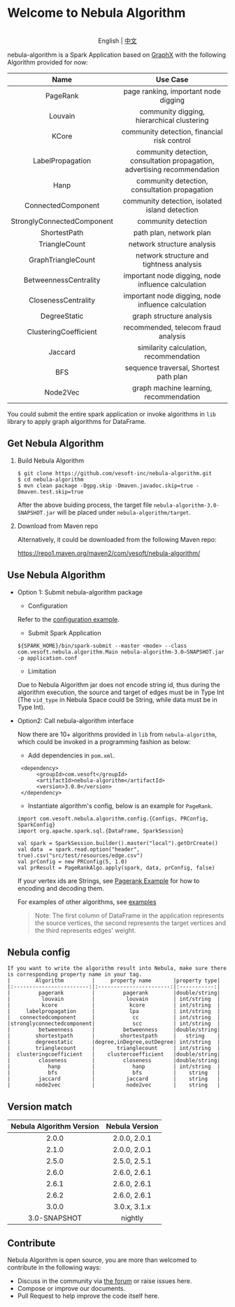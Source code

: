 # Welcome to Nebula Algorithm

<p align="center">
  <br>English | <a href="README-CN.md">中文</a>
</p>

nebula-algorithm is a Spark Application based on [GraphX](https://spark.apache.org/graphx/) with the following Algorithm provided for now:


|          Name          |Use Case|
|:------------------------:|:---------------:|
|         PageRank         | page ranking, important node digging|
|         Louvain          | community digging, hierarchical clustering|
|          KCore           | community detection, financial risk control|
|     LabelPropagation     | community detection, consultation propagation, advertising recommendation|
|          Hanp            | community detection, consultation propagation|
|    ConnectedComponent    | community detection, isolated island detection|
|StronglyConnectedComponent| community detection|
|       ShortestPath       | path plan, network plan|
|       TriangleCount      | network structure analysis|
|    GraphTriangleCount    | network structure and tightness analysis|
|   BetweennessCentrality  | important node digging, node influence calculation|
|   ClosenessCentrality    | important node digging, node influence calculation|
|        DegreeStatic      | graph structure analysis|
|   ClusteringCoefficient  | recommended, telecom fraud analysis|
|       Jaccard            | similarity calculation, recommendation|
|        BFS               | sequence traversal, Shortest path plan|
|     Node2Vec             | graph machine learning, recommendation|


You could submit the entire spark application or invoke algorithms in `lib` library to apply graph algorithms for DataFrame.

## Get Nebula Algorithm
 1. Build Nebula Algorithm
    ```
    $ git clone https://github.com/vesoft-inc/nebula-algorithm.git
    $ cd nebula-algorithm
    $ mvn clean package -Dgpg.skip -Dmaven.javadoc.skip=true -Dmaven.test.skip=true
    ```
    After the above buiding process, the target file  `nebula-algorithm-3.0-SNAPSHOT.jar` will be placed under `nebula-algorithm/target`.

 2. Download from Maven repo
      
      Alternatively, it could be downloaded from the following Maven repo:
      
      https://repo1.maven.org/maven2/com/vesoft/nebula-algorithm/

## Use Nebula Algorithm

* Option 1: Submit nebula-algorithm package

   * Configuration
   
   Refer to the [configuration example](https://github.com/vesoft-inc/nebula-algorithm/blob/master/nebula-algorithm/src/main/resources/application.conf).

   * Submit Spark Application

    ```
    ${SPARK_HOME}/bin/spark-submit --master <mode> --class com.vesoft.nebula.algorithm.Main nebula-algorithm-3.0—SNAPSHOT.jar -p application.conf
    ```
   
   * Limitation
    
    Due to Nebula Algorithm jar does not encode string id, thus during the algorithm execution, the source and target of edges must be in Type Int (The `vid_type` in Nebula Space could be String, while data must be in Type Int).

* Option2: Call nebula-algorithm interface

   Now there are 10+ algorithms provided in `lib` from `nebula-algorithm`, which could be invoked in a programming fashion as below:
   
   * Add dependencies in `pom.xml`.
   ```
    <dependency>
         <groupId>com.vesoft</groupId>
         <artifactId>nebula-algorithm</artifactId>
         <version>3.0.0</version>
    </dependency>
   ```
   * Instantiate algorithm's config, below is an example for `PageRank`.
   ```
   import com.vesoft.nebula.algorithm.config.{Configs, PRConfig, SparkConfig}
   import org.apache.spark.sql.{DataFrame, SparkSession}

   val spark = SparkSession.builder().master("local").getOrCreate()
   val data  = spark.read.option("header", true).csv("src/test/resources/edge.csv")
   val prConfig = new PRConfig(5, 1.0)
   val prResult = PageRankAlgo.apply(spark, data, prConfig, false)
   ```
   
   If your vertex ids are Strings, see [Pagerank Example](https://github.com/vesoft-inc/nebula-algorithm/blob/master/example/src/main/scala/com/vesoft/nebula/algorithm/PageRankExample.scala) for how to encoding and decoding them.
    
    For examples of other algorithms, see [examples](https://github.com/vesoft-inc/nebula-algorithm/tree/master/example/src/main/scala/com/vesoft/nebula/algorithm)
   > Note: The first column of DataFrame in the application represents the source vertices, the second represents the target vertices and the third represents edges' weight.

## Nebula config
    If you want to write the algorithm result into Nebula, make sure there is corresponding property name in your tag.
    |        Algorithm         |     property name       |property type|
    |:------------------------:|:-----------------------:|:-----------:|
    |         pagerank         |         pagerank        |double/string|
    |          louvain         |          louvain        | int/string  |
    |          kcore           |           kcore         | int/string  |
    |     labelpropagation     |           lpa           | int/string  |
    |   connectedcomponent     |            cc           | int/string  |
    |stronglyconnectedcomponent|            scc          | int/string  |
    |         betweenness      |         betweenness     |double/string|
    |        shortestpath      |        shortestpath     |   string    |
    |        degreestatic      |degree,inDegree,outDegree| int/string  |
    |        trianglecount     |       trianglecount     | int/string  |
    |  clusteringcoefficient   |    clustercoefficient   |double/string|
    |         closeness        |         closeness       |double/string|
    |            hanp          |            hanp         | int/string  |
    |            bfs           |            bfs          |    string   |
    |         jaccard          |          jaccard        |    string   |
    |        node2vec          |          node2vec       |    string   |
    
## Version match

| Nebula Algorithm Version | Nebula Version |
|:------------------------:|:--------------:|
|       2.0.0              |  2.0.0, 2.0.1  |
|       2.1.0              |  2.0.0, 2.0.1  |
|       2.5.0              |  2.5.0, 2.5.1  |
|       2.6.0              |  2.6.0, 2.6.1  |
|       2.6.1              |  2.6.0, 2.6.1  |
|       2.6.2              |  2.6.0, 2.6.1  |
|       3.0.0              |  3.0.x, 3.1.x  |
|       3.0-SNAPSHOT       |     nightly    |

## Contribute

Nebula Algorithm is open source, you are more than welcomed to contribute in the following ways:

- Discuss in the community via [the forum](https://discuss.nebula-graph.io/) or raise issues here.
- Compose or improve our documents.
- Pull Request to help improve the code itself here.
